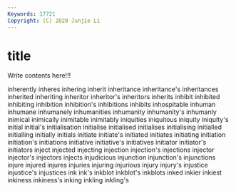 ```yaml
---
Keywords: 17721
Copyright: (C) 2020 Junjie Li
---
```


# title

Write contents here!!!

inherently 
inheres 
inhering 
inherit 
inheritance 
inheritance's 
inheritances 
inherited 
inheriting 
inheritor
inheritor's 
inheritors 
inherits 
inhibit 
inhibited 
inhibiting 
inhibition 
inhibition's 
inhibitions 
inhibits
inhospitable 
inhuman 
inhumane 
inhumanely 
inhumanities 
inhumanity 
inhumanity's 
inhumanly 
inimical 
inimically
inimitable 
inimitably 
iniquities 
iniquitous 
iniquity 
iniquity's 
initial 
initial's 
initialisation 
initialise
initialised 
initialises 
initialising 
initialled 
initialling 
initially 
initials 
initiate 
initiate's 
initiated
initiates 
initiating 
initiation 
initiation's 
initiations 
initiative 
initiative's 
initiatives 
initiator 
initiator's
initiators 
inject 
injected 
injecting 
injection 
injection's 
injections 
injector 
injector's 
injectors
injects 
injudicious 
injunction 
injunction's 
injunctions 
injure 
injured 
injures 
injuries 
injuring
injurious 
injury 
injury's 
injustice 
injustice's 
injustices 
ink 
ink's 
inkblot 
inkblot's
inkblots 
inked 
inkier 
inkiest 
inkiness 
inkiness's 
inking 
inkling 
inkling's 
